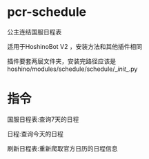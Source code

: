 # pcr-schedule
公主连结国服日程表


适用于HoshinoBot V2 ，安装方法和其他插件相同


插件要套两层文件夹，安装完路径应该是hoshino/modules/schedule/schedule/\__init__.py



# 指令
国服日程表:查询7天的日程


日程:查询今天的日程


刷新日程表:重新爬取官方日历的日程信息
